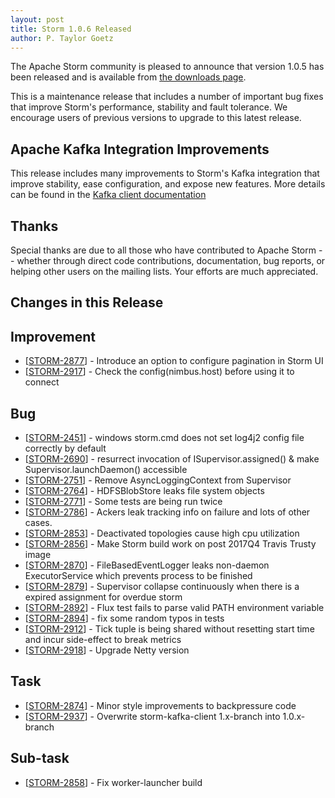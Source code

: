 ```yaml
---
layout: post
title: Storm 1.0.6 Released
author: P. Taylor Goetz
---
```


The Apache Storm community is pleased to announce that version 1.0.5 has been released and is available from [the downloads page](/downloads.html).

This is a maintenance release that includes a number of important bug fixes that improve Storm's performance, stability and fault tolerance. We encourage users of previous versions to upgrade to this latest release.

Apache Kafka Integration Improvements
------------------------------
This release includes many improvements to Storm's Kafka integration that improve stability, ease configuration, and expose new features. More details can be found in the
[Kafka client documentation](/releases/1.0.6/storm-kafka-client.html)


Thanks
------
Special thanks are due to all those who have contributed to Apache Storm -- whether through direct code contributions, documentation, bug reports, or helping other users on the mailing lists. Your efforts are much appreciated.


Changes in this Release
---------

<h2>Improvement</h2>
<ul>
<li>[<a href="https://issues.apache.org/jira/browse/STORM-2877">STORM-2877</a>] - Introduce an option to configure pagination in Storm UI </li>
<li>[<a href="https://issues.apache.org/jira/browse/STORM-2917">STORM-2917</a>] - Check the config(nimbus.host) before using it to connect</li>
</ul>
<h2>Bug</h2>
<ul>
<li>[<a href="https://issues.apache.org/jira/browse/STORM-2451">STORM-2451</a>] - windows storm.cmd does not set log4j2 config file correctly by default</li>
<li>[<a href="https://issues.apache.org/jira/browse/STORM-2690">STORM-2690</a>] - resurrect invocation of ISupervisor.assigned() & make Supervisor.launchDaemon() accessible</li>
<li>[<a href="https://issues.apache.org/jira/browse/STORM-2751">STORM-2751</a>] - Remove AsyncLoggingContext from Supervisor</li>
<li>[<a href="https://issues.apache.org/jira/browse/STORM-2764">STORM-2764</a>] - HDFSBlobStore leaks file system objects</li>
<li>[<a href="https://issues.apache.org/jira/browse/STORM-2771">STORM-2771</a>] - Some tests are being run twice</li>
<li>[<a href="https://issues.apache.org/jira/browse/STORM-2786">STORM-2786</a>] - Ackers leak tracking info on failure and lots of other cases.</li>
<li>[<a href="https://issues.apache.org/jira/browse/STORM-2853">STORM-2853</a>] - Deactivated topologies cause high cpu utilization</li>
<li>[<a href="https://issues.apache.org/jira/browse/STORM-2856">STORM-2856</a>] - Make Storm build work on post 2017Q4 Travis Trusty image</li>
<li>[<a href="https://issues.apache.org/jira/browse/STORM-2870">STORM-2870</a>] - FileBasedEventLogger leaks non-daemon ExecutorService which prevents process to be finished</li>
<li>[<a href="https://issues.apache.org/jira/browse/STORM-2879">STORM-2879</a>] - Supervisor collapse continuously when there is a expired assignment for overdue storm</li>
<li>[<a href="https://issues.apache.org/jira/browse/STORM-2892">STORM-2892</a>] - Flux test fails to parse valid PATH environment variable</li>
<li>[<a href="https://issues.apache.org/jira/browse/STORM-2894">STORM-2894</a>] - fix some random typos in tests</li>
<li>[<a href="https://issues.apache.org/jira/browse/STORM-2912">STORM-2912</a>] - Tick tuple is being shared without resetting start time and incur side-effect to break metrics</li>
<li>[<a href="https://issues.apache.org/jira/browse/STORM-2918">STORM-2918</a>] - Upgrade Netty version</li>
</ul>
<h2>Task</h2>
<ul>
<li>[<a href="https://issues.apache.org/jira/browse/STORM-2874">STORM-2874</a>] - Minor style improvements to backpressure code</li>
<li>[<a href="https://issues.apache.org/jira/browse/STORM-2937">STORM-2937</a>] - Overwrite storm-kafka-client 1.x-branch into 1.0.x-branch</li>
</ul>
<h2>Sub-task</h2>
<ul>
<li>[<a href="https://issues.apache.org/jira/browse/STORM-2858">STORM-2858</a>] - Fix worker-launcher build</li>
</ul>
</body>
</html>

